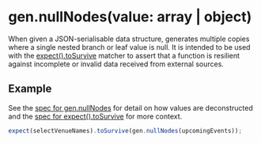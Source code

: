 # gen.nullNodes(value: array | object)

When given a JSON-serialisable data structure, generates multiple copies where a single nested branch or leaf value is
null. It is intended to be used with the [expect().toSurvive][to-survive] matcher to assert that a function is resilient
against incomplete or invalid data received from external sources.

## Example

See the [spec for gen.nullNodes][null-nodes] for detail on how values are deconstructed and the [spec for
expect().toSurvive][to-survive-spec] for more context.

```js
expect(selectVenueNames).toSurvive(gen.nullNodes(upcomingEvents));
```

[null-nodes]: https://github.com/JamieMason/expect-more/blob/master/packages/expect-more-jest/test/gen/null-nodes.spec.ts
[to-survive-spec]: https://github.com/JamieMason/expect-more/blob/master/packages/expect-more-jest/test/matchers/to-survive.spec.ts
[to-survive]: https://github.com/JamieMason/expect-more/blob/master/packages/expect-more-jest/docs/matchers/to-survive.md
